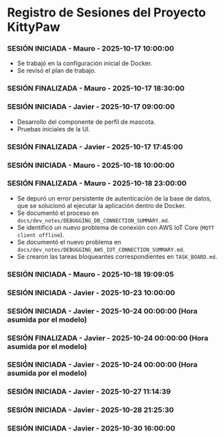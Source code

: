 # Registro de Sesiones del Proyecto KittyPaw

### SESIÓN INICIADA - Mauro - 2025-10-17 10:00:00
- Se trabajó en la configuración inicial de Docker.
- Se revisó el plan de trabajo.

### SESIÓN FINALIZADA - Mauro - 2025-10-17 18:30:00

### SESIÓN INICIADA - Javier - 2025-10-17 09:00:00
- Desarrollo del componente de perfil de mascota.
- Pruebas iniciales de la UI.

### SESIÓN FINALIZADA - Javier - 2025-10-17 17:45:00

### SESIÓN INICIADA - Mauro - 2025-10-18 10:00:00

### SESIÓN FINALIZADA - Mauro - 2025-10-18 23:00:00
- Se depuró un error persistente de autenticación de la base de datos, que se solucionó al ejecutar la aplicación dentro de Docker.
- Se documentó el proceso en `docs/dev_notes/DEBUGGING_DB_CONNECTION_SUMMARY.md`.
- Se identificó un nuevo problema de conexión con AWS IoT Core (`MQTT client offline`).
- Se documentó el nuevo problema en `docs/dev_notes/DEBUGGING_AWS_IOT_CONNECTION_SUMMARY.md`.
- Se crearon las tareas bloqueantes correspondientes en `TASK_BOARD.md`.

### SESIÓN INICIADA - Mauro - 2025-10-18 19:09:05
### SESIÓN INICIADA - Javier - 2025-10-23 10:00:00
### SESIÓN INICIADA - Javier - 2025-10-24 00:00:00 (Hora asumida por el modelo)
### SESIÓN FINALIZADA - Javier - 2025-10-24 00:00:00 (Hora asumida por el modelo)
### SESIÓN INICIADA - Javier - 2025-10-24 00:00:00 (Hora asumida por el modelo)
### SESIÓN INICIADA - Javier - 2025-10-27 11:14:39
### SESIÓN INICIADA - Javier - 2025-10-28 21:25:30
### SESIÓN INICIADA - Javier - 2025-10-30 16:00:00
